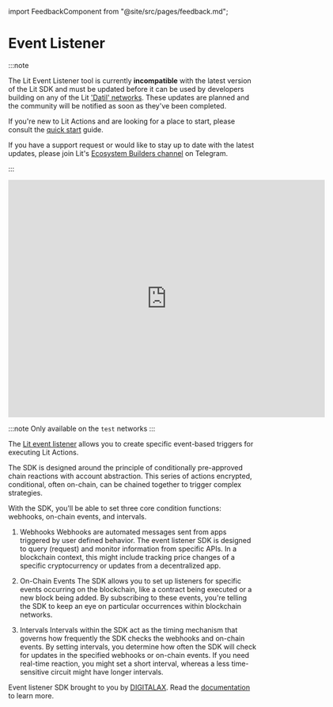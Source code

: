 import FeedbackComponent from "@site/src/pages/feedback.md";

# Event Listener

:::note

The Lit Event Listener tool is currently **incompatible** with the latest version of the Lit SDK and must be updated before it can be used by developers building on any of the Lit ['Datil' networks](../connecting-to-a-lit-network/connecting.md). These updates are planned and the community will be notified as soon as they've been completed. 

If you're new to Lit Actions and are looking for a place to start, please consult the [quick start](../sdk/serverless-signing/quick-start.md) guide.

If you have a support request or would like to stay up to date with the latest updates, please join Lit's [Ecosystem Builders channel](https://t.me/+aa73FAF9Vp82ZjJh) on Telegram.

:::

 <iframe width="640" 
         height="480" 
         src="https://www.youtube.com/embed/gcT8Bp5oepo" 
         title="Event Listener with Lit Protocol - Automate Web3 Signing" 
         frameborder="0" 
         allow="accelerometer; autoplay; clipboard-write; encrypted-media; gyroscope; picture-in-picture" 
         allowfullscreen>
 </iframe>

:::note
Only available on the `test` networks
:::

The [Lit event listener](https://github.com/LIT-Protocol/LitListenerSDK) allows you to create specific event-based triggers for executing Lit Actions.

The SDK is designed around the principle of conditionally pre-approved chain reactions with account abstraction. This series of actions encrypted, conditional, often on-chain, can be chained together to trigger complex strategies.

With the SDK, you'll be able to set three core condition functions: webhooks, on-chain events, and intervals.

1. Webhooks
Webhooks are automated messages sent from apps triggered by user defined behavior. The event listener SDK is designed to query (request) and monitor information from specific APIs. In a blockchain context, this might include tracking price changes of a specific cryptocurrency or updates from a decentralized app.

2. On-Chain Events
The SDK allows you to set up listeners for specific events occurring on the blockchain, like a contract being executed or a new block being added. By subscribing to these events, you're telling the SDK to keep an eye on particular occurrences within blockchain networks.

3. Intervals
Intervals within the SDK act as the timing mechanism that governs how frequently the SDK checks the webhooks and on-chain events. By setting intervals, you determine how often the SDK will check for updates in the specified webhooks or on-chain events. If you need real-time reaction, you might set a short interval, whereas a less time-sensitive circuit might have longer intervals.


Event listener SDK brought to you by [DIGITALAX](https://github.com/DIGITALAX). Read the [documentation](https://docs.irrevocable.dev/) to learn more.

<FeedbackComponent/>
